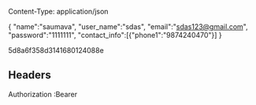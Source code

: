Content-Type: application/json


{
"name":"saumava",
"user_name":"sdas",
"email":"sdas123@gmail.com",
"password":"1111111",
"contact_info":[{"phone1":"9874240470"}]
}

5d8a6f358d3141680124088e

Headers
-------
Authorization :Bearer <token>
